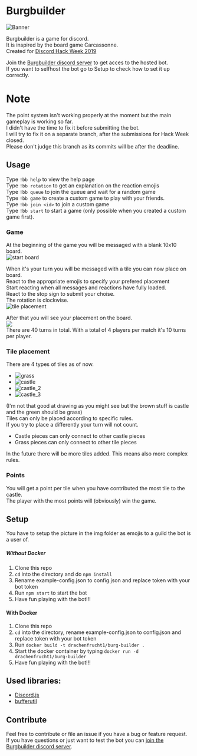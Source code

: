 # Burgbuilder #
![Banner](https://cdn.drachenfrucht1.de/banner.png)

Burgbuilder is a game for discord.<br>
It is inspired by the board game Carcassonne.<br>
Created for [Discord Hack Week 2019](https://blog.discordapp.com/discord-community-hack-week-build-and-create-alongside-us-6b2a7b7bba33)

Join the [Burgbuilder discord server](https://discord.gg/ae2avNc) to get acces to the hosted bot.<br>
If you want to selfhost the bot go to Setup to check how to set it up correctly.

# Note #
The point system isn't working properly at the moment but the main gameplay is working so far.<br>
I didn't have the time to fix it before submitting the bot.<br>
I will try to fix it on a separate branch, after the submissions for Hack Week closed.<br>
Please don't judge this branch as its commits will be after the deadline.<br>

## Usage ##
Type ```!bb help``` to view the help page<br>
Type ```!bb rotation``` to get an explanation on the reaction emojis<br>
Type ```!bb queue``` to join the queue and wait for a random game<br>
Type ```!bb game``` to create a custom game to play with your friends.<br>
Type ```!bb join <id>``` to join a custom game<br>
Type ```!bb start``` to start a game (only possible when you created a custom game first).<br>

### Game ###
At the beginning of the game you will be messaged with a blank 10x10 board.<br>
![start board](https://cdn.drachenfrucht1.de/start.png)

When it's your turn you will be messaged with a tile you can now place on board.<br>
React to the appropriate emojis to specify your prefered placement<br>
Start reacting when all messages and reactions have fully loaded.<br>
React to the stop sign to submit your choise.<br>
The rotation is clockwise.<br>
![tile placement](https://cdn.drachenfrucht1.de/selection.png)

After that you will see your placement on the board.<br>
![](https://cdn.drachenfrucht1.de/placement.png)<br>
There are 40 turns in total. With a total of 4 players per match it's 10 turns per player.

### Tile placement ###
There are 4 types of tiles as of now.<br>
- ![grass](https://github.com/Drachenfrucht1/discord-burgbuilder/blob/master/img/grass.png?raw=true)<br>
- ![castle](https://github.com/Drachenfrucht1/discord-burgbuilder/blob/master/img/castle.png?raw=true)<br>
- ![castle_2](https://github.com/Drachenfrucht1/discord-burgbuilder/blob/master/img/castle_wall2_0.png?raw=true)<br>
- ![castle_3](https://github.com/Drachenfrucht1/discord-burgbuilder/blob/master/img/castle_wall3_0.png?raw=true)<br>

(I'm not that good at drawing as you might see but the brown stuff is castle<br>and the green should be grass)<br>
Tiles can only be placed according to specific rules.<br>
If you try to place a differently your turn will not count.<br>
- Castle pieces can only connect to other castle pieces
- Grass pieces can only connect to other tile pieces

In the future there will be more tiles added.
This means also more complex rules.

### Points ###
You will get a point per tile when you have contributed the most tile to the castle.<br>
The player with the most points will (obviously) win the game.<br>

## Setup ##
You have to setup the picture in the img folder as emojis to a guild the bot is a user of.
##### Without Docker ####
1. Clone this repo
2. ```cd``` into the directory and do ```npm install```
3. Rename example-config.json to config.json and replace token with your bot token
4. Run ```npm start``` to start the bot
5. Have fun playing with the bot!!!

#### With Docker ####
1. Clone this repo
2. ```cd``` into the directory, rename example-config.json to config.json and replace token with your bot token
3. Run ```docker build -t drachenfrucht1/burg-builder .```
4. Start the docker container by typing ```docker run -d drachenfrucht1/burg-builder```
5. Have fun playing with the bot!!!

## Used libraries: ##
- [Discord.js](https://github.com/discordjs/discord.js)
- [bufferutil](https://github.com/websockets/bufferutil)

## Contribute ##
Feel free to contribute or file an issue if you have a bug or feature request.<br>
If you have questions or just want to test the bot you can [join the Burgbuilder discord server](https://discord.gg/ae2avNc).